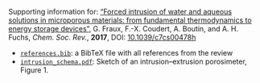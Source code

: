Supporting information for: [“Forced intrusion of water and aqueous solutions in microporous materials: from fundamental thermodynamics to energy storage devices”](https://doi.org/10.1039/c7cs00478h), G. Fraux, F.-X. Coudert, A. Boutin, and A. H. Fuchs, _Chem. Soc. Rev._, **2017**, DOI: [10.1039/c7cs00478h](https://doi.org/10.1039/c7cs00478h)

- [`references.bib`](references.bib): a BibTeX file with all references from the review
- [`intrusion_schema.pdf`](intrusion_schema.pdf): Sketch of an intrusion–extrusion porosimeter, Figure 1.
